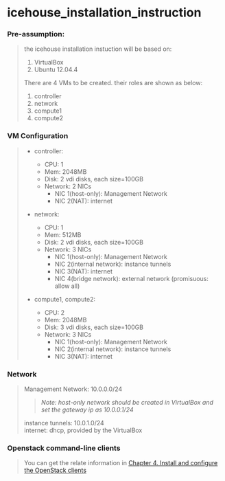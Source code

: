 icehouse_installation_instruction
=================================

### Pre-assumption:

> the icehouse installation instuction will be based on:
> 
> 1. VirtualBox
> 2. Ubuntu 12.04.4
>
> There are 4 VMs to be created. their roles are shown as below:
>
> 1. controller
> 2. network
> 3. compute1
> 4. compute2
>

### VM Configuration

> 
> + controller:
>   + CPU: 1 
>   + Mem: 2048MB
>   + Disk: 2 vdi disks, each size=100GB
>   + Network: 2 NICs
>      + NIC 1(host-only): Management Network
>      + NIC 2(NAT): internet
>
> + network:
>   + CPU: 1 
>   + Mem: 512MB
>   + Disk: 2 vdi disks, each size=100GB
>   + Network: 3 NICs
>      + NIC 1(host-only): Management Network
>      + NIC 2(internal network): instance tunnels
>      + NIC 3(NAT): internet
>      + NIC 4(bridge network): external network (promisuous: allow all)
>
> + compute1, compute2:
>   + CPU: 2 
>   + Mem: 2048MB
>   + Disk: 3 vdi disks, each size=100GB
>   + Network: 3 NICs
>      + NIC 1(host-only): Management Network
>      + NIC 2(internal network): instance tunnels
>      + NIC 3(NAT): internet
>

### Network

> Management Network: 10.0.0.0/24  
>> *Note: host-only network should be created in VirtualBox and set the gateway ip as 10.0.0.1/24*     
>
> instance tunnels: 10.0.1.0/24  
> internet: dhcp, provided by the VirtualBox   

### Openstack command-line clients
> You can get the relate information in [Chapter 4. Install and configure the OpenStack clients](http://docs.openstack.org/icehouse/install-guide/install/apt/content/ch_clients.html)  
> 
